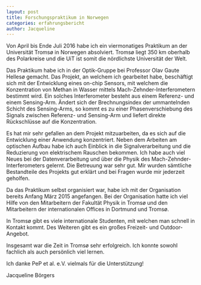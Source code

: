 ```yaml
---
layout: post
title: Forschungspraktikum in Norwegen
categories: erfahrungsbericht
author: Jacqueline
---
```


Von April bis Ende Juli 2016 habe ich ein viermonatiges Praktikum an der Universität Tromsø in Norwegen absolviert. Tromsø liegt 350 km oberhalb des Polarkreise und die UiT ist somit die nördlichste Universität der Welt.

Das Praktikum habe ich in der Optik-Gruppe bei Professor Olav Gaute Hellesø gemacht. Das Projekt, an welchem ich gearbeitet habe, beschäftigt sich mit der Entwicklung eines on-chip Sensors, mit welchem die Konzentration von Methan in Wasser mittels Mach-Zehnder-Interferometern bestimmt wird. Ein solches Interferometer besteht aus einem Referenz- und einem Sensing-Arm. Ändert sich der Brechnungsindex der ummantelnden Schicht des Sensing-Arms, so kommt es zu einer Phasenverschiebung des Signals zwischen Referenz- und Sensing-Arm und liefert direkte Rückschlüsse auf die Konzentration.

Es hat mir sehr gefallen an dem Projekt mitzuarbeiten, da es sich auf die Entwicklung einer Anwendung konzentriert. Neben dem Arbeiten am optischen Aufbau habe ich auch Einblick in die Signalverarbeitung und die Reduzierung von elektrischem Rauschen bekommen. Ich habe auch viel Neues bei der Datenverarbeitung und über die Physik des Mach-Zehnder-Interferometers gelernt. Die Betreuung war sehr gut. Mir wurden sämtliche Bestandteile des Projekts gut erklärt und bei Fragen wurde mir jederzeit geholfen.

Da das Praktikum selbst organisiert war, habe ich mit der Organisation bereits Anfang März 2015 angefangen. Bei der Organisation hatte ich viel Hilfe von den Mitarbeitern der Fakultät Physik in Tromsø und den Mitarbeitern der internationalen Offices in Dortmund und Tromsø.

In Tromsø gibt es viele internationale Studenten, mit welchen man schnell in Kontakt kommt. Des Weiteren gibt es ein großes Freizeit- und Outdoor-Angebot.

Insgesamt war die Zeit in Tromsø sehr erfolgreich. Ich konnte sowohl fachlich als auch persönlich viel lernen.

Ich danke PeP et al. e.V. vielmals für die Unterstützung!

Jacqueline Börgers
